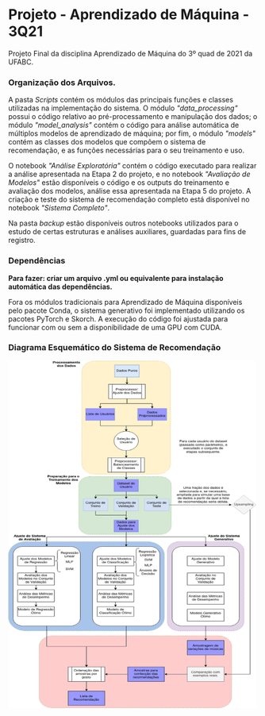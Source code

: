 # Projeto - Aprendizado de Máquina - 3Q21

Projeto Final da disciplina Aprendizado de Máquina do 3º quad de 2021 da UFABC.

### Organização dos Arquivos.

A pasta _Scripts_ contém os módulos das principais funções e classes utilizadas na implementação do sistema. O módulo _"data_processing"_ possui o código relativo ao pré-processamento e manipulação dos dados; o módulo _"model_analysis"_ contém o código para análise automática de múltiplos modelos de aprendizado de máquina; por fim, o módulo _"models"_ contém as classes dos modelos que compõem o sistema de recomendação, e as funções necessárias para o seu treinamento e uso.

O notebook _"Análise Exploratória"_ contém o código executado para realizar a análise apresentada na Etapa 2 do projeto, e no notebook _"Avaliação de Modelos"_ estão disponíveis o código e os outputs do treinamento e avaliação dos modelos, análise essa apresentada na Etapa 5 do projeto. A criação e teste do sistema de recomendação completo está disponível no notebook _"Sistema Completo"_.

Na pasta _backup_ estão disponíveis outros notebooks utilizados para o estudo de certas estruturas e análises auxiliares, guardadas para fins de registro.


### Dependências

__Para fazer: criar um arquivo .yml ou equivalente para instalação automática das dependências.__

Fora os módulos tradicionais para Aprendizado de Máquina disponíveis pelo pacote Conda, o sistema generativo foi implementado utilizando os pacotes PyTorch e Skorch. A execução do código foi ajustada para funcionar com ou sem a disponibilidade de uma GPU com CUDA.


### Diagrama Esquemático do Sistema de Recomendação

<img src="Sistema.png" width="500" height = "700" title="diagrama_sistema">
